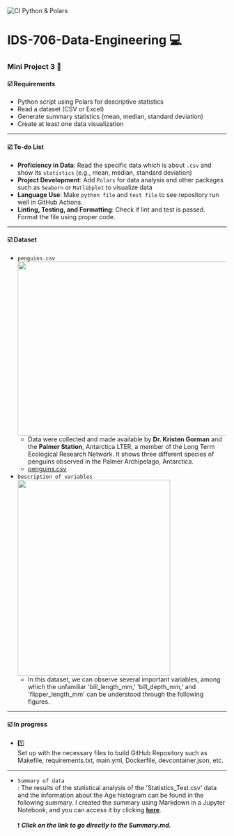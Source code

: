 ![CI Python & Polars](https://github.com/Suim-Park/Mini-Project-3/actions/workflows/main.yml/badge.svg)
# IDS-706-Data-Engineering :computer:

### Mini Project 3 :page_facing_up:</br> 

#### :ballot_box_with_check: Requirements
* Python script using Polars for descriptive statistics</br>
*	Read a dataset (CSV or Excel)</br>
*	Generate summary statistics (mean, median, standard deviation)</br>
*	Create at least one data visualization</br>
-----------------------------------------------
#### :ballot_box_with_check: To-do List
* __Proficiency in Data__: Read the specific data which is about `.csv` and show its `statistics` (e.g., mean, median, standard deviation)
* __Project Development__: Add `Polars` for data analysis and other packages such as `Seaborn` or `Matlibplot` to visualize data</br>
* __Language Use__: Make `python file` and `test file` to see repository run well in GitHub Actions.</br>
* __Linting, Testing, and Formatting__: Check if lint and test is passed. Format the file using proper code.</br>
-------------------------------------------------
#### :ballot_box_with_check: Dataset
* `penguins.csv`
  <img src="https://github.com/nogibjj/Suim-Park-Mini-Project-2/assets/143478016/fe1c7646-539f-4bd5-ba5f-c67f47cbc4c9.png" width="600" height="400"/>
  - Data were collected and made available by __Dr. Kristen Gorman__ and the __Palmer Station__, Antarctica LTER, a member of the Long Term Ecological Research Network. It shows three different species of penguins observed in the Palmer Archipelago, Antarctica.
  - [penguins.csv](https://github.com/suim-park/Mini-Project-3/blob/main/penguins.csv)
* `Description of variables`</br>
  <img src="https://github.com/nogibjj/Suim-Park-Mini-Project-2/assets/143478016/6b0020de-5499-43ea-b6d6-a67f52aa8d58.png" width="350" height="450"/></br>
  - In this dataset, we can observe several important variables, among which the unfamiliar 'bill_length_mm,' 'bill_depth_mm,' and 'flipper_length_mm' can be understood through the following figures.
------------------------
#### :ballot_box_with_check: In progress
* :one: </br>
Set up with the necessary files to build GitHub Repository such as Makefile, requirements.txt, main.yml, Dockerfile, devcontainer.json, etc. 
------------------------
* `Summary of data`</br>
  : The results of the statistical analysis of the 'Statistics_Test.csv' data and the information about the Age histogram can be found in the following summary. I created the summary using Markdown in a Jupyter Notebook, and you can access it by clicking **[here](https://github.com/nogibjj/Suim-Park-Mini-Project-2/blob/main/Summary.md)**.</br></br>
  :exclamation: ***Click on the link to go directly to the Summary.md.***
